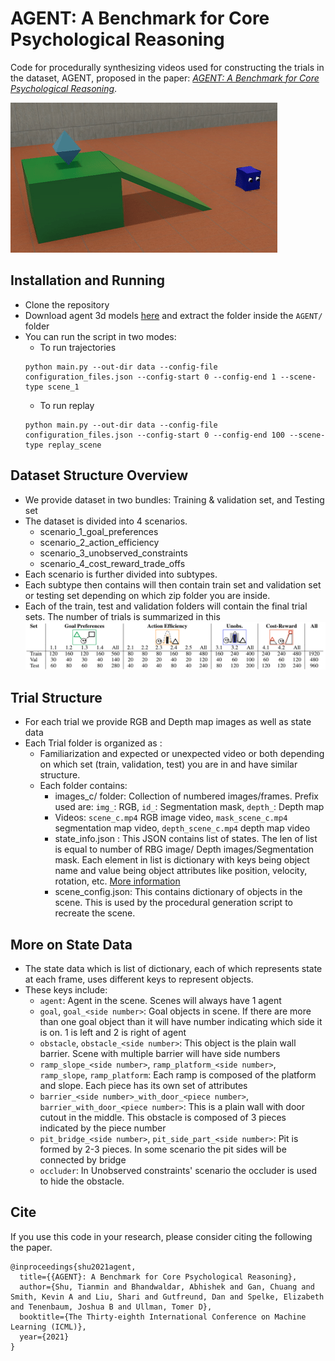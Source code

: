 # AGENT: A Benchmark for Core Psychological Reasoning

Code for procedurally synthesizing videos used for constructing the trials in the dataset, AGENT, proposed in the paper: [*AGENT: A Benchmark for Core Psychological Reasoning*](https://www.tshu.io/AGENT/AGENT.pdf).  

![figure](util/imgs/icon.gif "AGENT video example.")


## Installation and Running
* Clone the repository
* Download agent 3d models [here](https://agent-dataset-storage.s3.us-east.cloud-object-storage.appdomain.cloud/agent_3d_models.zip)
  and extract the folder inside the `AGENT/` folder
* You can run the script in two modes:  
  * To run trajectories
  ```
  python main.py --out-dir data --config-file configuration_files.json --config-start 0 --config-end 1 --scene-type scene_1
  ```
  * To run replay
  ```
  python main.py --out-dir data --config-file configuration_files.json --config-start 0 --config-end 100 --scene-type replay_scene
  ```


## Dataset Structure Overview
* We provide dataset in two bundles: Training & validation set, and Testing set 
* The dataset is divided into 4 scenarios. 
    * scenario_1_goal_preferences
    * scenario_2_action_efficiency
    * scenario_3_unobserved_constraints
    * scenario_4_cost_reward_trade_offs
* Each scenario is further divided into subtypes.
* Each subtype then contains will then contain train set and validation set or testing set depending on which 
  zip folder you are inside.
* Each of the train, test and validation folders will contain the final trial sets. The number of trials is
  summarized in this ![figure](util/imgs/fig1.png "The number of trials for each type in AGENT.")
  
## Trial Structure
* For each trial we provide RGB and Depth map images as well as state data
* Each Trial folder is organized as :
  * Familiarization and expected or unexpected video or both depending on which set (train, validation, test) 
    you are in and have similar structure.
  * Each folder contains:
    * images_c/ folder: Collection of numbered images/frames. Prefix used are: `img_`: RGB, `id_`: Segmentation 
      mask, `depth_`: Depth map
    * Videos: `scene_c.mp4` RGB image video, `mask_scene_c.mp4` segmentation map video, `depth_scene_c.mp4` 
      depth map video
    * state_info.json : This JSON contains list of states. The len of list is equal to number of RBG image/ 
      Depth images/Segmentation mask. Each element in list is dictionary with keys being object name and value 
      being object attributes like position, velocity, rotation, etc. [More information](#more-on-state-data)
    * scene_config.json: This contains dictionary of objects in the scene. This is used by the procedural generation 
      script to recreate the scene.

## More on State Data
* The state data which is list of dictionary, each of which represents state at each frame, uses different keys to 
  represent objects.
* These keys include:
  * `agent`: Agent in the scene. Scenes will always have 1 agent 
  * `goal`, `goal_<side number>`: Goal objects in scene. If there are more than one goal object than it will have number
    indicating which side it is on. 1 is left and 2 is right of agent
  * `obstacle`, `obstacle_<side number>`: This object is the plain wall barrier. Scene with multiple barrier will have 
    side numbers
  * `ramp_slope_<side number>`, `ramp_platform_<side number>`, `ramp_slope`, `ramp_platform`: Each ramp is composed of
    the platform and slope. Each piece has its own set of attributes
  * `barrier_<side number>_with_door_<piece number>`, `barrier_with_door_<piece number>`: This is a plain wall with 
    door cutout in the middle. This obstacle is composed of 3 pieces indicated by the piece number
  * `pit_bridge_<side number>`, `pit_side_part_<side number>`: Pit is formed by 2-3 pieces. In some scenario the pit 
    sides will be connected by bridge
  * `occluder`: In Unobserved constraints' scenario the occluder is used to hide the obstacle. 


## Cite
If you use this code in your research, please consider citing the following the paper.

```
@inproceedings{shu2021agent,
  title={{AGENT}: A Benchmark for Core Psychological Reasoning},
  author={Shu, Tianmin and Bhandwaldar, Abhishek and Gan, Chuang and Smith, Kevin A and Liu, Shari and Gutfreund, Dan and Spelke, Elizabeth and Tenenbaum, Joshua B and Ullman, Tomer D},
  booktitle={The Thirty-eighth International Conference on Machine Learning (ICML)},
  year={2021}
}
```
